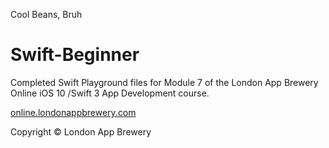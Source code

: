Cool Beans, Bruh

# Swift-Beginner
Completed Swift Playground files for Module 7 of the London App Brewery Online iOS 10 /Swift 3 App Development course. 

[online.londonappbrewery.com](http://online.londonappbrewery.com)

Copyright © London App Brewery
